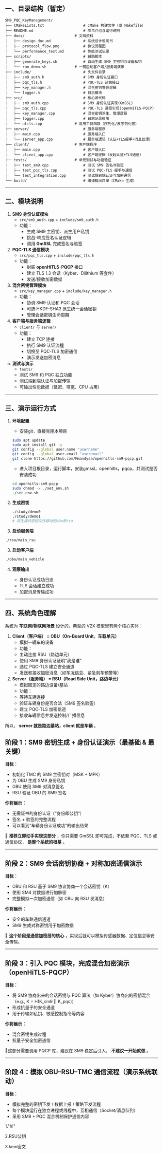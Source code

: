## **一、目录结构（暂定）**

```plaintext
SM9_PQC_KeyManagement/
├── CMakeLists.txt          		# CMake 构建文件（或 Makefile）
├── README.md               		# 项目介绍与运行说明
├── docs/                  		# 文档资料
│   ├── design_doc.md       		# 系统设计说明书
│   ├── protocol_flow.png   		# 协议流程图
│   └── performance_test.md 		# 性能测试记录
├── scripts/                		# 辅助脚本
│   ├── generate_keys.sh    		# 自动生成 SM9 主密钥与设备私钥
│   └── run_demo.sh        		# 一键启动客户端/服务端演示
├── include/                		# 头文件目录
│   ├── sm9_auth.h          		# SM9 身份认证接口
│   ├── pqc_tls.h           		# PQC-TLS 封装接口
│   ├── key_manager.h       		# 混合密钥管理逻辑
│   └── logger.h            		# 日志模块
├── src/                    		# 核心源代码
│   ├── sm9_auth.cpp        		# SM9 身份认证实现(GmSSL)
│   ├── pqc_tls.cpp         		# PQC-TLS 通信实现(openHiTLS-PQCP)
│   ├── key_manager.cpp     		# 混合密钥派生、管理逻辑
│   ├── logger.cpp          		# 日志记录模块
│   └── utils.cpp          		# 常用工具函数（序列化/反序列化等）
├── server/                 		# 服务端程序
│   ├── main.cpp            		# 服务端入口
│   └── server_app.cpp      		# 服务端逻辑（认证+TLS握手+消息处理）
├── client/                		# 客户端程序
│   ├── main.cpp            		# 客户端入口
│   └── client_app.cpp      		# 客户端逻辑（发起认证+TLS通信）
├── tests/                 		# 单元测试与功能验证
│   ├── test_sm9.cpp        		# 测试 SM9 签名与验签
│   ├── test_pqc_tls.cpp    		# 测试 PQC-TLS 握手与通信
│   └── test_integration.cpp		# 测试端到端认证与加密通信
└── build/                  		# 编译输出目录（CMake 生成）
```

---

## **二、模块说明**

1. **SM9 身份认证模块**
   * `src/sm9_auth.cpp` + `include/sm9_auth.h`
   * 功能：
     * 生成 SM9 主密钥、派生用户私钥
     * 挑战-响应签名认证逻辑
     * 调用 **GmSSL** 完成签名与验签
2. **PQC-TLS 通信模块**
   * `src/pqc_tls.cpp` + `include/pqc_tls.h`
   * 功能：
     * 封装 **openHiTLS-PQCP** 接口
     * 建立 TLS 1.3 会话（Kyber、Dilithium 等套件）
     * 发送/接收加密数据
3. **混合密钥管理模块**
   * `src/key_manager.cpp` + `include/key_manager.h`
   * 功能：
     * 协调 SM9 认证和 PQC 会话
     * 可选 HKDF-SHA3 派生统一会话密钥
     * 管理会话密钥生命周期
4. **客户端与服务端逻辑**
   * `client/` 与 `server/`
   * 功能：
     * 建立 TCP 连接
     * 执行 SM9 认证流程
     * 切换至 PQC-TLS 加密通信
     * 演示发送加密消息
5. **测试与演示**
   * `tests/`
   * 测试 SM9 和 PQC 独立功能
   * 测试端到端认证与加密传输
   * 可输出性能数据（延迟、带宽、CPU 占用）

---

## **三、演示运行方式**

1. **环境配置**

   * 安装git，直接克隆本项目

   ```bash
   sudo apt update
   sudo apt install git -y
   git config --global user.name "username"
   git config --global user.email "useremail"
   git clone https://github.com/Mmandysa/openhitls-sm9-pqcp.git
   ```

   * 进入项目根目录，运行脚本，安装gmssl，openhitls，pqcp，并测试是否安装成功

   ```bash
   cd openhitls-sm9-pqcp
   sudo chmod -x ./set_env.sh
   ./set_env.sh
   ```
2. **生成密钥**

   ```bash
   ./study/demo0
   ./study/demo1
   # 将生成的密钥文件移动到obu和rsu
   ```
3. **启动服务端**

```bash
./rsu/main_rsu
```

3. **启动客户端**

```bash
./obu/main_vehicle
```

4. **观察输出**

   * 身份认证成功日志
   * TLS 会话建立成功
   * 加密消息传输成功

---

## **四、系统角色理解**

系统为 **车联网/物联网场景** 设计的，典型的 V2X 模型里有两个核心实体：

1. **Client（客户端） = OBU（On-Board Unit，车载单元）**
   * 模拟一辆车的设备
   * 功能：
   * 主动连接 RSU（路边单元）
   * 使用 SM9 身份认证证明“我是谁”
   * 通过 PQC-TLS 建立安全通道
   * 发送和接收加密消息（如车况信息、紧急刹车预警等）
2. **Server（服务端） = RSU（Road Side Unit，路边单元）**
   * 模拟固定的路边设备/基站
   * 功能：
   * 等待车辆连接
   * 验证车辆身份是否合法（SM9 签名验签）
   * 建立 PQC-TLS 加密信道
   * 接收车辆信息并发送控制/广播信息

所以， **server 就是路边基站，client 就是车辆** 。

## 阶段 1：SM9 密钥生成 + 身份认证演示（最基础 & 最关键）

**目标：**

* 初始化 TMC 的 SM9 主密钥对（MSK + MPK）
* 为 OBU 生成 SM9 身份私钥
* OBU 使用 SM9 对消息签名
* RSU 验证 OBU 的 SM9 签名

**你将展示：**

* 无需证书的身份认证（“身份即公钥”）
* 签名 + 验签的完整流程
* 可以看到“车辆身份认证成功”的输出结果

📌 **推荐立即动手实现这部分** ，你只需要 GmSSL 即可完成，不依赖 PQC、TLS 或通信协议， **是整个系统的根基** 。

---

## 阶段 2：SM9 会话密钥协商 + 对称加密通信演示

**目标：**

* OBU 和 RSU 基于 SM9 协议协商一个会话密钥（K）
* 使用 SM4 对数据进行加解密
* 完整模拟一次加密通信（如 OBU 向 RSU 发消息）

**你将展示：**

* 安全的车路通信通道
* SM9 生成对称密钥用于加密数据

📌 **这个阶段是通信加密层的核心** ，实现后就可以模拟传感器数据、定位信息等安全传输。

---

## 阶段 3：引入 PQC 模块，完成混合加密演示（openHiTLS-PQCP）

**目标：**

* 将 SM9 协商出来的会话密钥与 PQC 算法（如 Kyber）协商出的密钥混合（e.g., K = H(K_sm9 || K_pqc)）
* 形成抗量子的安全通道
* 用于传输如私钥、敏感控制指令等内容

**你将展示：**

* 混合密钥生成过程
* 抗量子安全加密通信

📌这部分需要调用 PQCP 库，建议在 SM9 稳定后引入， **不建议一开始就做** 。

---

## 阶段 4：模拟 OBU–RSU–TMC 通信流程（演示系统联动）

**目标：**

* 模拟完整的密钥下发 / 数据上报 / 策略下发流程
* 每个模块运行在独立进程或线程中，互相通信（Socket/消息队列）
* 采用 SM9 + PQC 混合机制保护通信内容



1."hi"

2.RSU公钥

3.kem密文
